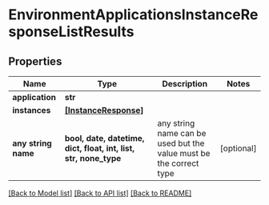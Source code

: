 # EnvironmentApplicationsInstanceResponseListResults


## Properties
Name | Type | Description | Notes
------------ | ------------- | ------------- | -------------
**application** | **str** |  | 
**instances** | [**[InstanceResponse]**](InstanceResponse.md) |  | 
**any string name** | **bool, date, datetime, dict, float, int, list, str, none_type** | any string name can be used but the value must be the correct type | [optional]

[[Back to Model list]](../README.md#documentation-for-models) [[Back to API list]](../README.md#documentation-for-api-endpoints) [[Back to README]](../README.md)


